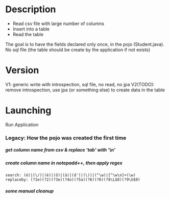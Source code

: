 # Description
- Read csv file with large number of columns
- Insert into a table 
- Read the table

The goal is to have the fields declared only once, in the pojo (Student.java). No sql file (the table should be create by the application if not exists)

# Version
V1: generic write with introspection, sql file, no read, no jpa
V2(TODO): remove introspection, use jpa (or something else) to create data in the table

# Launching
Run Application

### Legacy: How the pojo was created the first time
##### get column name from csv & replace 'tab' with '\n'
##### create column name in notepadd++, then apply regex
    search: (é)|(\/)|(è)|(ô)|(à)|(d')|(\))|(^\w)|[^\w\n]+(\w)
    replaceby: (?1e)(?2)(?3e)(?4o)(?5a)(?6)(?6)(?8\L$8)(?9\U$9)
##### some manual cleanup



